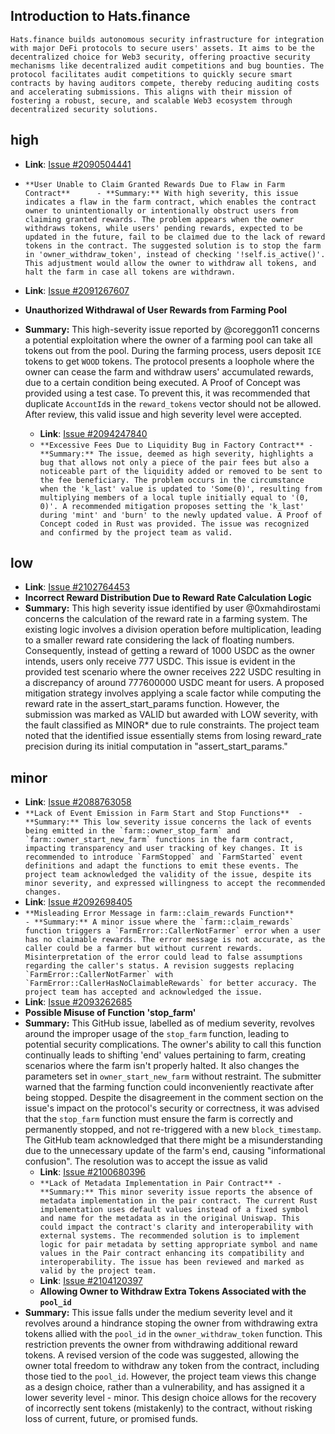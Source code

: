 ## **Introduction to Hats.finance**
    Hats.finance builds autonomous security infrastructure for integration with major DeFi protocols to secure users' assets. It aims to be the decentralized choice for Web3 security, offering proactive security mechanisms like decentralized audit competitions and bug bounties. The protocol facilitates audit competitions to quickly secure smart contracts by having auditors compete, thereby reducing auditing costs and accelerating submissions. This aligns with their mission of fostering a robust, secure, and scalable Web3 ecosystem through decentralized security solutions​.
    

## high

  - **Link**: [Issue #2090504441](https://github.com/hats-finance/AlephZeroAMM-0x0d88a9ece90994ecb3ba704730819d71c139f60f/issues/2090504441)
  - ```**User Unable to Claim Granted Rewards Due to Flaw in Farm Contract**      - **Summary:** With high severity, this issue indicates a flaw in the farm contract, which enables the contract owner to unintentionally or intentionally obstruct users from claiming granted rewards. The problem appears when the owner withdraws tokens, while users' pending rewards, expected to be updated in the future, fail to be claimed due to the lack of reward tokens in the contract. The suggested solution is to stop the farm in 'owner_withdraw_token', instead of checking '!self.is_active()'. This adjustment would allow the owner to withdraw all tokens, and halt the farm in case all tokens are withdrawn.```
  - **Link**: [Issue #2091267607](https://github.com/hats-finance/AlephZeroAMM-0x0d88a9ece90994ecb3ba704730819d71c139f60f/issues/2091267607)
  - **Unauthorized Withdrawal of User Rewards from Farming Pool** 

- **Summary:** This high-severity issue reported by @coreggon11 concerns a potential exploitation where the owner of a farming pool can take all tokens out from the pool. During the farming process, users deposit `ICE` tokens to get `WOOD` tokens. The protocol presents a loophole where the owner can cease the farm and withdraw users' accumulated rewards, due to a certain condition being executed. A Proof of Concept was provided using a test case. To prevent this, it was recommended that duplicate `AccountId`s in the `reward_tokens` vector should not be allowed. After review, this valid issue and high severity level were accepted.
  - **Link**: [Issue #2094247840](https://github.com/hats-finance/AlephZeroAMM-0x0d88a9ece90994ecb3ba704730819d71c139f60f/issues/2094247840)
  - ```**Excessive Fees Due to Liquidity Bug in Factory Contract** - **Summary:** The issue, deemed as high severity, highlights a bug that allows not only a piece of the pair fees but also a noticeable part of the liquidity added or removed to be sent to the fee beneficiary. The problem occurs in the circumstance when the 'k_last' value is updated to 'Some(0)', resulting from multiplying members of a local tuple initially equal to '(0, 0)'. A recommended mitigation proposes setting the 'k_last' during 'mint' and 'burn' to the newly updated value. A Proof of Concept coded in Rust was provided. The issue was recognized and confirmed by the project team as valid.```
## low

  - **Link**: [Issue #2102764453](https://github.com/hats-finance/AlephZeroAMM-0x0d88a9ece90994ecb3ba704730819d71c139f60f/issues/2102764453)
  - **Incorrect Reward Distribution Due to Reward Rate Calculation Logic** 
- **Summary:** This high severity issue identified by user @0xmahdirostami concerns the calculation of the reward rate in a farming system. The existing logic involves a division operation before multiplication, leading to a smaller reward rate considering the lack of floating numbers. Consequently, instead of getting a reward of 1000 USDC as the owner intends, users only receive 777 USDC. This issue is evident in the provided test scenario where the owner receives 222 USDC resulting in a discrepancy of around 777600000 USDC meant for users. A proposed mitigation strategy involves applying a scale factor while computing the reward rate in the assert_start_params function. However, the submission was marked as VALID but awarded with LOW severity, with the fault classified as MINOR* due to rule constraints. The project team noted that the identified issue essentially stems from losing reward_rate precision during its initial computation in "assert_start_params."
## minor

  - **Link**: [Issue #2088763058](https://github.com/hats-finance/AlephZeroAMM-0x0d88a9ece90994ecb3ba704730819d71c139f60f/issues/2088763058)
  - ```**Lack of Event Emission in Farm Start and Stop Functions**  - **Summary:** This low severity issue concerns the lack of events being emitted in the `farm::owner_stop_farm` and `farm::owner_start_new_farm` functions in the farm contract, impacting transparency and user tracking of key changes. It is recommended to introduce `FarmStopped` and `FarmStarted` event definitions and adapt the functions to emit these events. The project team acknowledged the validity of the issue, despite its minor severity, and expressed willingness to accept the recommended changes.```
  - **Link**: [Issue #2092698405](https://github.com/hats-finance/AlephZeroAMM-0x0d88a9ece90994ecb3ba704730819d71c139f60f/issues/2092698405)
  - ```**Misleading Error Message in farm::claim_rewards Function**        - **Summary:** A minor issue where the `farm::claim_rewards` function triggers a `FarmError::CallerNotFarmer` error when a user has no claimable rewards. The error message is not accurate, as the caller could be a farmer but without current rewards. Misinterpretation of the error could lead to false assumptions regarding the caller's status. A revision suggests replacing `FarmError::CallerNotFarmer` with `FarmError::CallerHasNoClaimableRewards` for better accuracy. The project team has accepted and acknowledged the issue.```
  - **Link**: [Issue #2093262685](https://github.com/hats-finance/AlephZeroAMM-0x0d88a9ece90994ecb3ba704730819d71c139f60f/issues/2093262685)
  - **Possible Misuse of Function 'stop_farm'** 
- **Summary:** This GitHub issue, labelled as of medium severity, revolves around the improper usage of the `stop_farm` function, leading to potential security complications. The owner's ability to call this function continually leads to shifting 'end' values pertaining to farm, creating scenarios where the farm isn't properly halted. It also changes the parameters set in `owner_start_new_farm` without restraint. The submitter warned that the farming function could inconveniently reactivate after being stopped. Despite the disagreement in the comment section on the issue's impact on the protocol's security or correctness, it was advised that the `stop_farm` function must ensure the farm is correctly and permanently stopped, and not re-triggered with a new `block_timestamp`. The GitHub team acknowledged that there might be a misunderstanding due to the unnecessary update of the farm's end, causing "informational confusion". The resolution was to accept the issue as valid
  - **Link**: [Issue #2100680396](https://github.com/hats-finance/AlephZeroAMM-0x0d88a9ece90994ecb3ba704730819d71c139f60f/issues/2100680396)
  - ```**Lack of Metadata Implementation in Pair Contract** - **Summary:** This minor severity issue reports the absence of metadata implementation in the pair contract. The current Rust implementation uses default values instead of a fixed symbol and name for the metadata as in the original Uniswap. This could impact the contract's clarity and interoperability with external systems. The recommended solution is to implement logic for pair metadata by setting appropriate symbol and name values in the Pair contract enhancing its compatibility and interoperability. The issue has been reviewed and marked as valid by the project team.```
  - **Link**: [Issue #2104120397](https://github.com/hats-finance/AlephZeroAMM-0x0d88a9ece90994ecb3ba704730819d71c139f60f/issues/2104120397)
  - **Allowing Owner to Withdraw Extra Tokens Associated with the `pool_id`**   
- **Summary:** This issue falls under the medium severity level and it revolves around a hindrance stoping the owner from withdrawing extra tokens allied with the `pool_id` in the `owner_withdraw_token` function. This restriction prevents the owner from withdrawing additional reward tokens. A revised version of the code was suggested, allowing the owner total freedom to withdraw any token from the contract, including those tied to the `pool_id`. However, the project team views this change as a design choice, rather than a vulnerability, and has assigned it a lower severity level - minor. This design choice allows for the recovery of incorrectly sent tokens (mistakenly) to the contract, without risking loss of current, future, or promised funds.
